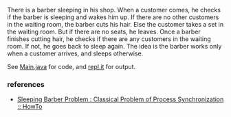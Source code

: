 There is a barber sleeping in his shop. When a customer comes, he checks if the barber is sleeping and wakes him up. If there are no other customers in the waiting room, the barber cuts his hair. Else the customer takes a set in the waiting room. But if there are no seats, he leaves. Once a barber finishes cutting hair, he checks if there are any customers in the waiting room. If not, he goes back to sleep again. The idea is the barber works only when a customer arrives, and sleeps otherwise.

See [Main.java] for code, and [repl.it] for output.

[Main.java]: https://repl.it/@wolfram77/sleeping-barber-problem#Main.java
[repl.it]: https://sleeping-barber-problem.wolfram77.repl.run


### references

- [Sleeping Barber Problem : Classical Problem of Process Synchronization :: HowTo](https://www.youtube.com/watch?v=OvJFpsN5czg)

